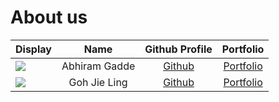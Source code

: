 # About us

Display |     Name      |            Github Profile            | Portfolio 
--------|:-------------:|:------------------------------------:|:---------:
![](https://via.placeholder.com/100.png?text=Photo) | Abhiram Gadde | [Github](https://github.com/argadde) | [Portfolio](docs/team/argadde.md)
![](https://via.placeholder.com/100.png?text=Photo) | Goh Jie Ling | [Github](https://github.com/gohjieling834) | [Portfolio](docs/team/gohjieling.md)

